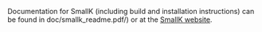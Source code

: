 Documentation for SmallK (including build and installation instructions) 
can be found in doc/smallk_readme.pdf/) or at the [SmallK website](http://smallk.github.io/documentation/).
